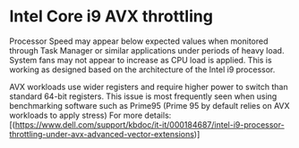 # Intel Core i9 AVX throttling
Processor Speed may appear below expected values when monitored through Task Manager or similar applications under periods of heavy load.
System fans may not appear to increase as CPU load is applied.
This is working as designed based on the architecture of the Intel i9 processor. 

AVX workloads use wider registers and require higher power to switch than standard 64-bit registers. 
This issue is most frequently seen when using benchmarking software such as Prime95 (Prime 95 by default relies on AVX workloads to apply stress)
For more details:
[(https://www.dell.com/support/kbdoc/it-it/000184687/intel-i9-processor-throttling-under-avx-advanced-vector-extensions)]
